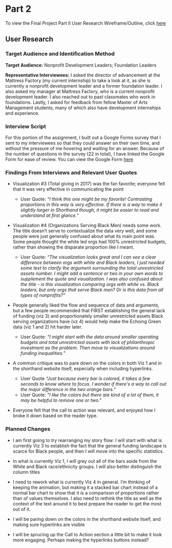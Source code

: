 # Part 2
To view the Final Project Part II User Research Wireframe/Outline, click [here](https://carnegiemellon.shorthandstories.com/racial-inequities-in-nonprofit-fundraising/index.html)

## User Research

### Target Audience and Identification Method
**Target Audience:** Nonprofit Development Leaders; Foundation Leaders

**Representative Interviewees:** I asked the director of advancement at the Mattress Factory (my current internship) to take a look at it, as she is currently a nonprofit development leader and a former foundation leader. I also asked my manager at Mattress Factory, who is a current nonprofit development leader. I also reached out to past classmates who work in foundations. Lastly, I asked for feedback from fellow Master of Arts Management students, many of which also have development internships and experience.

### Interview Script
For this portion of the assignment, I built out a Google Forms survey that I sent to my interviewees so that they could answer on their own time, and without the pressure of me hovering and waiting for an answer. Because of the number of questions in the survey (22 in total), I have linked the Google Form for ease of review. You can view the Google Form [here](https://docs.google.com/forms/d/e/1FAIpQLScsrPtgBv_y_HLlOOtkNREZOXHzYeJYDzobQcscNb9bzmgCtA/viewform?usp=sf_link)

### Findings From Interviews and Relevant User Quotes
* Visualization #3 (Total giving in 2017) was the fan favorite; everyone felt that it was very effective in communicating the point
  * User Quote: *“I think this one might be my favorite! Contrasting proportions in this way is very effective. If there is a way to make it slightly larger in Shorthand though, it might be easier to read and understand at first glance.”*
  
* Visualization #4 (Organizations Serving Black Men) needs some work. The title doesn’t serve to contextualize the data very well, and some people were just generally confused about what its main point was. Some people thought the white led orgs had 100% unrestricted budgets, rather than showing the disparate proportion like I meant.
  * User Quote: *“The visualization looks great and I can see a clear difference between orgs with white and Black leaders, I just needed some text to clarify the argument surrounding the total unrestricted assets number. I might add a sentence or two in your own words to supplement the quote and visualization. I was also confused about the title - is this visualization comparing orgs with white vs. Black leaders, but only orgs that serve Black men? Or is this data from all types of nonprofits?”*

* People generally liked the flow and sequence of data and arguments, but a few people recommended that FIRST establishing the general lack of funding (viz 3) and proportionately smaller unrestricted assets Black serving organizations have (vz 4) would help make the Echoing Green data (viz 1 and 2) hit harder later.
  * User Quote: *“I might start with the data around smaller operating budgets and total unrestricted assets with lack of philanthropic investment as the problem. Then move to visualizations around funding inequalities.”*

* A common critique was to pare down on the colors in both Viz 1 and in the shorthand website itself, especially when including hyperlinks.
  * User Quote *“Just because every bar is colored, it takes a few seconds to know where to focus. I wonder if there's a way to call out the major difference in the two orange bars.”*
  * User Quote: *"I like the colors but there are kind of a lot of them, it may be helpful to remove one or two."*

* Everyone felt that the call to action was relevant, and enjoyed how I broke it down based on the reader type.

### Planned Changes
* I am first going to try rearranging my story flow: I will start with what is currently Viz 3 to establish the fact that the general funding landscape is scarce for Black people, and then I will move into the specific statistics.
 
* In what is currently Viz 1, I will grey out all of the bars aside from the White and Black race/ethnicity groups. I will also better distinguish the column titles
 
* I need to rework what is currently Viz 4 in general. I’m thinking of keeping the animation, but making it a stacked bar chart instead of a normal bar chart to show that it is a comparison of proportions rather than of values themselves. I also need to rethink the title as well as the context of the text around it to best prepare the reader to get the most out of it.
 
* I will be paring down on the colors in the shorthand website itself, and making sure hyperlinks are visible
 
* I will be sprucing up the Call to Action section a little bit to make it look more engaging. Perhaps making the hyperlinks buttons instead?
